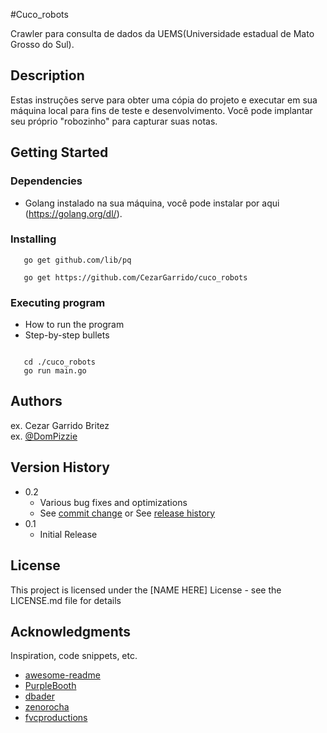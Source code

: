 #Cuco_robots

Crawler para consulta de dados da UEMS(Universidade estadual de Mato Grosso do Sul).

## Description

Estas instruções serve para obter uma cópia do projeto e executar em sua máquina local para fins de teste e desenvolvimento. Você pode implantar seu próprio "robozinho" para capturar suas notas.

## Getting Started

### Dependencies

* Golang instalado na sua máquina, você pode instalar por aqui (https://golang.org/dl/).

### Installing

```
   go get github.com/lib/pq
   
   go get https://github.com/CezarGarrido/cuco_robots

```
### Executing program

* How to run the program
* Step-by-step bullets
```

   cd ./cuco_robots
   go run main.go
```

## Authors
ex. Cezar Garrido Britez  
ex. [@DomPizzie](https://twitter.com/dompizzie)

## Version History

* 0.2
    * Various bug fixes and optimizations
    * See [commit change]() or See [release history]()
* 0.1
    * Initial Release

## License

This project is licensed under the [NAME HERE] License - see the LICENSE.md file for details

## Acknowledgments

Inspiration, code snippets, etc.
* [awesome-readme](https://github.com/matiassingers/awesome-readme)
* [PurpleBooth](https://gist.github.com/PurpleBooth/109311bb0361f32d87a2)
* [dbader](https://github.com/dbader/readme-template)
* [zenorocha](https://gist.github.com/zenorocha/4526327)
* [fvcproductions](https://gist.github.com/fvcproductions/1bfc2d4aecb01a834b46)